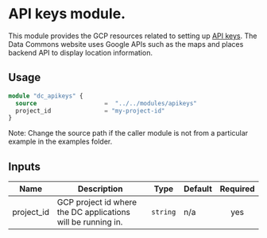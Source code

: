 # API keys module.

This module provides the GCP resources related to setting up [API keys](https://cloud.google.com/docs/authentication/api-keys). The Data Commons website uses Google APIs such as the maps and places backend API to display location information.

## Usage

```tf
module "dc_apikeys" {
  source                   =  "../../modules/apikeys"
  project_id               = "my-project-id"
}
```

Note: Change the source path if the caller module is not from a particular example in the examples folder.

## Inputs

| Name | Description | Type | Default | Required |
|------|-------------|------|---------|:--------:|
| project\_id | GCP project id where the DC applications will be running in.| `string` | n/a | yes |
